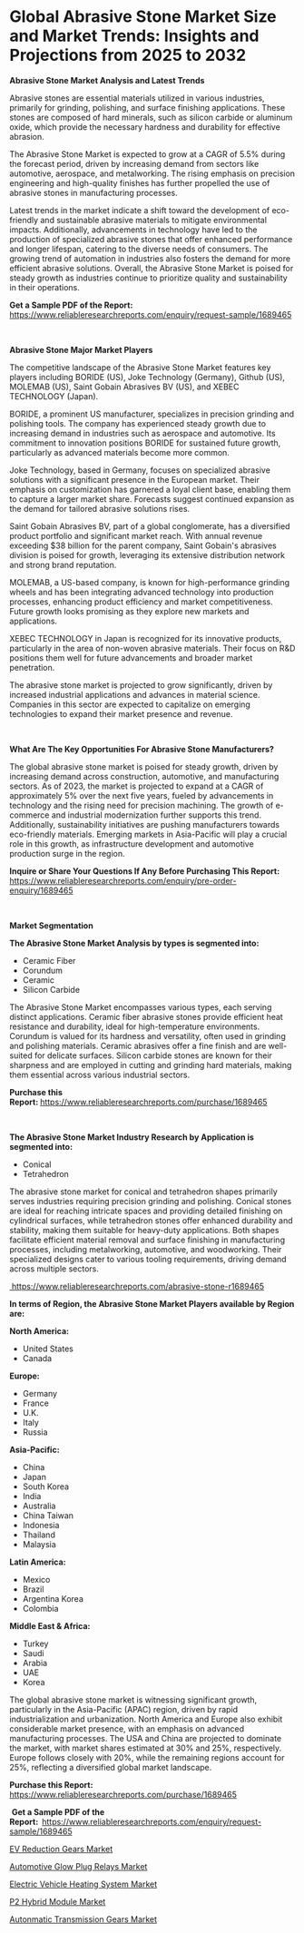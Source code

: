 <p><h1>Global Abrasive Stone Market Size and Market Trends: Insights and Projections from 2025 to 2032</h1></p><p><strong>Abrasive Stone Market Analysis and Latest Trends</strong></p>
<p><p>Abrasive stones are essential materials utilized in various industries, primarily for grinding, polishing, and surface finishing applications. These stones are composed of hard minerals, such as silicon carbide or aluminum oxide, which provide the necessary hardness and durability for effective abrasion.</p><p>The Abrasive Stone Market is expected to grow at a CAGR of 5.5% during the forecast period, driven by increasing demand from sectors like automotive, aerospace, and metalworking. The rising emphasis on precision engineering and high-quality finishes has further propelled the use of abrasive stones in manufacturing processes. </p><p>Latest trends in the market indicate a shift toward the development of eco-friendly and sustainable abrasive materials to mitigate environmental impacts. Additionally, advancements in technology have led to the production of specialized abrasive stones that offer enhanced performance and longer lifespan, catering to the diverse needs of consumers. The growing trend of automation in industries also fosters the demand for more efficient abrasive solutions. Overall, the Abrasive Stone Market is poised for steady growth as industries continue to prioritize quality and sustainability in their operations.</p></p>
<p><strong>Get a Sample PDF of the Report:&nbsp;</strong> <a href="https://www.reliableresearchreports.com/enquiry/request-sample/1689465?utm_campaign=41&utm_medium=2&utm_source=Github&utm_content=ia&utm_term=07012025&utm_id=abrasive-stone">https://www.reliableresearchreports.com/enquiry/request-sample/1689465</a></p>
<p>&nbsp;</p>
<p><strong>Abrasive Stone Major Market Players</strong></p>
<p><p>The competitive landscape of the Abrasive Stone Market features key players including BORIDE (US), Joke Technology (Germany), Github (US), MOLEMAB (US), Saint Gobain Abrasives BV (US), and XEBEC TECHNOLOGY (Japan). </p><p>BORIDE, a prominent US manufacturer, specializes in precision grinding and polishing tools. The company has experienced steady growth due to increasing demand in industries such as aerospace and automotive. Its commitment to innovation positions BORIDE for sustained future growth, particularly as advanced materials become more common.</p><p>Joke Technology, based in Germany, focuses on specialized abrasive solutions with a significant presence in the European market. Their emphasis on customization has garnered a loyal client base, enabling them to capture a larger market share. Forecasts suggest continued expansion as the demand for tailored abrasive solutions rises.</p><p>Saint Gobain Abrasives BV, part of a global conglomerate, has a diversified product portfolio and significant market reach. With annual revenue exceeding $38 billion for the parent company, Saint Gobain's abrasives division is poised for growth, leveraging its extensive distribution network and strong brand reputation.</p><p>MOLEMAB, a US-based company, is known for high-performance grinding wheels and has been integrating advanced technology into production processes, enhancing product efficiency and market competitiveness. Future growth looks promising as they explore new markets and applications.</p><p>XEBEC TECHNOLOGY in Japan is recognized for its innovative products, particularly in the area of non-woven abrasive materials. Their focus on R&D positions them well for future advancements and broader market penetration.</p><p>The abrasive stone market is projected to grow significantly, driven by increased industrial applications and advances in material science. Companies in this sector are expected to capitalize on emerging technologies to expand their market presence and revenue.</p></p>
<p>&nbsp;</p>
<p><strong>What Are The Key Opportunities For Abrasive Stone Manufacturers?</strong></p>
<p><p>The global abrasive stone market is poised for steady growth, driven by increasing demand across construction, automotive, and manufacturing sectors. As of 2023, the market is projected to expand at a CAGR of approximately 5% over the next five years, fueled by advancements in technology and the rising need for precision machining. The growth of e-commerce and industrial modernization further supports this trend. Additionally, sustainability initiatives are pushing manufacturers towards eco-friendly materials. Emerging markets in Asia-Pacific will play a crucial role in this growth, as infrastructure development and automotive production surge in the region.</p></p>
<p><strong>Inquire or Share Your Questions If Any Before Purchasing This Report:</strong> <a href="https://www.reliableresearchreports.com/enquiry/pre-order-enquiry/1689465?utm_campaign=41&utm_medium=2&utm_source=Github&utm_content=ia&utm_term=07012025&utm_id=abrasive-stone">https://www.reliableresearchreports.com/enquiry/pre-order-enquiry/1689465</a></p>
<p>&nbsp;</p>
<p><strong>Market Segmentation</strong></p>
<p><strong>The Abrasive Stone Market Analysis by types is segmented into:</strong></p>
<p><ul><li>Ceramic Fiber</li><li>Corundum</li><li>Ceramic</li><li>Silicon Carbide</li></ul></p>
<p><p>The Abrasive Stone Market encompasses various types, each serving distinct applications. Ceramic fiber abrasive stones provide efficient heat resistance and durability, ideal for high-temperature environments. Corundum is valued for its hardness and versatility, often used in grinding and polishing materials. Ceramic abrasives offer a fine finish and are well-suited for delicate surfaces. Silicon carbide stones are known for their sharpness and are employed in cutting and grinding hard materials, making them essential across various industrial sectors.</p></p>
<p><strong>Purchase this Report:&nbsp;</strong><a href="https://www.reliableresearchreports.com/purchase/1689465?utm_campaign=41&utm_medium=2&utm_source=Github&utm_content=ia&utm_term=07012025&utm_id=abrasive-stone">https://www.reliableresearchreports.com/purchase/1689465</a></p>
<p>&nbsp;</p>
<p><strong>The Abrasive Stone Market Industry Research by Application is segmented into:</strong></p>
<p><ul><li>Conical</li><li>Tetrahedron</li></ul></p>
<p><p>The abrasive stone market for conical and tetrahedron shapes primarily serves industries requiring precision grinding and polishing. Conical stones are ideal for reaching intricate spaces and providing detailed finishing on cylindrical surfaces, while tetrahedron stones offer enhanced durability and stability, making them suitable for heavy-duty applications. Both shapes facilitate efficient material removal and surface finishing in manufacturing processes, including metalworking, automotive, and woodworking. Their specialized designs cater to various tooling requirements, driving demand across multiple sectors.</p></p>
<p><a href="https://www.reliableresearchreports.com/abrasive-stone-r1689465?utm_campaign=41&utm_medium=2&utm_source=Github&utm_content=ia&utm_term=07012025&utm_id=abrasive-stone">&nbsp;https://www.reliableresearchreports.com/abrasive-stone-r1689465</a></p>
<p><strong>In terms of Region, the Abrasive Stone Market Players available by Region are:</strong></p>
<p>
    <p> <strong> North America: </strong>
        <ul>
            <li>United States</li>
            <li>Canada</li>
        </ul>
        </p> 
    <p> <strong> Europe: </strong>
        <ul>
            <li>Germany</li>
            <li>France</li>
            <li>U.K.</li>
            <li>Italy</li>
            <li>Russia</li>
        </ul>
        </p> 
    <p> <strong> Asia-Pacific: </strong>
        <ul>
            <li>China</li>
            <li>Japan</li>
            <li>South Korea</li>
            <li>India</li>
            <li>Australia</li>
            <li>China Taiwan</li>
            <li>Indonesia</li>
            <li>Thailand</li>
            <li>Malaysia</li>
        </ul>
        </p> 
    <p> <strong> Latin America: </strong>
        <ul>
            <li>Mexico</li>
            <li>Brazil</li>
            <li>Argentina Korea</li>
            <li>Colombia</li>
        </ul>
        </p> 
    <p> <strong> Middle East & Africa: </strong>
        <ul>
            <li>Turkey</li>
            <li>Saudi</li>
            <li>Arabia</li>
            <li>UAE</li>
            <li>Korea</li>
        </ul>
    </p>
    </p>
<p><p>The global abrasive stone market is witnessing significant growth, particularly in the Asia-Pacific (APAC) region, driven by rapid industrialization and urbanization. North America and Europe also exhibit considerable market presence, with an emphasis on advanced manufacturing processes. The USA and China are projected to dominate the market, with market shares estimated at 30% and 25%, respectively. Europe follows closely with 20%, while the remaining regions account for 25%, reflecting a diversified global market landscape.</p></p>
<p><strong>Purchase this Report: </strong><a href="https://www.reliableresearchreports.com/purchase/1689465?utm_campaign=41&utm_medium=2&utm_source=Github&utm_content=ia&utm_term=07012025&utm_id=abrasive-stone">https://www.reliableresearchreports.com/purchase/1689465</a></p>
<p>&nbsp;<strong>Get a Sample PDF of the Report:&nbsp;&nbsp;</strong><a href="https://www.reliableresearchreports.com/enquiry/request-sample/1689465?utm_campaign=41&utm_medium=2&utm_source=Github&utm_content=ia&utm_term=07012025&utm_id=abrasive-stone">https://www.reliableresearchreports.com/enquiry/request-sample/1689465</a></p>
<p><strong></strong></p>
<p><p><a href="https://github.com/nicoletavirag/Market-Research-Report-List-5/blob/main/ev-reduction-gears-market.md?utm_campaign=41&utm_medium=2&utm_source=Github&utm_content=ia&utm_term=07012025&utm_id=abrasive-stone">EV Reduction Gears Market</a></p><p><a href="https://github.com/sca704osol/Market-Research-Report-List-1/blob/main/automotive-glow-plug-relays-market.md?utm_campaign=41&utm_medium=2&utm_source=Github&utm_content=ia&utm_term=07012025&utm_id=abrasive-stone">Automotive Glow Plug Relays Market</a></p><p><a href="https://github.com/kbollin866/Market-Research-Report-List-1/blob/main/electric-vehicle-heating-system-market.md?utm_campaign=41&utm_medium=2&utm_source=Github&utm_content=ia&utm_term=07012025&utm_id=abrasive-stone">Electric Vehicle Heating System Market</a></p><p><a href="https://github.com/mauripalmi/Market-Research-Report-List-5/blob/main/p2-hybrid-module-market.md?utm_campaign=41&utm_medium=2&utm_source=Github&utm_content=ia&utm_term=07012025&utm_id=abrasive-stone">P2 Hybrid Module Market</a></p><p><a href="https://github.com/sholympia197070/Market-Research-Report-List-1/blob/main/autonmatic-transmission-gears-market.md?utm_campaign=41&utm_medium=2&utm_source=Github&utm_content=ia&utm_term=07012025&utm_id=abrasive-stone">Autonmatic Transmission Gears Market</a></p></p>